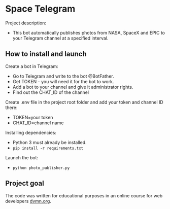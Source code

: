 # Space Telegram

Project description:
- This bot automatically publishes photos from NASA, SpaceX and EPIC to your Telegram channel at a specified interval. 

## How to install and launch

Create a bot in Telegram:
- Go to Telegram and write to the bot @BotFather.
- Get TOKEN - you will need it for the bot to work.
- Add a bot to your channel and give it administrator rights.
- Find out the CHAT_ID of the channel

Create .env file in the project root folder and add your token and channel ID there:
- TOKEN=your token
- CHAT_ID=channel name

Installing dependencies:
- Python 3 must already be installed.
- `pip install -r requirements.txt`

Launch the bot:
- `python photo_publisher.py`

## Project goal

The code was written for educational purposes in an online course for web developers [dvmn.org](https://dvmn.org).